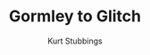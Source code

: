---
title: Gormley to Glitch
image: http://placehold.it/500x400
author: Kurt Stubbings
tagline: Glitch Art
categories: installation
---